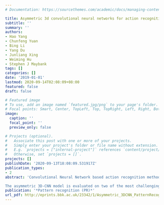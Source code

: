 ```yaml
---
# Documentation: https://sourcethemes.com/academic/docs/managing-content/

title: Asymmetric 3d convolutional neural networks for action recognition
subtitle: ''
summary: ''
authors:
- Hao Yang
- Chunfeng Yuan
- Bing Li
- Yang Du
- Junliang Xing
- Weiming Hu
- Stephen J Maybank
tags: []
categories: []
date: '2019-01-01'
lastmod: 2020-09-14T02:08:09+08:00
featured: false
draft: false

# Featured image
# To use, add an image named `featured.jpg/png` to your page's folder.
# Focal points: Smart, Center, TopLeft, Top, TopRight, Left, Right, BottomLeft, Bottom, BottomRight.
image:
  caption: ''
  focal_point: ''
  preview_only: false

# Projects (optional).
#   Associate this post with one or more of your projects.
#   Simply enter your project's folder or file name without extension.
#   E.g. `projects = ["internal-project"]` references `content/project/deep-learning/index.md`.
#   Otherwise, set `projects = []`.
projects: []
publishDate: '2020-09-13T18:08:09.531917Z'
publication_types:
- 2
abstract: 'Convolutional Neural Network based action recognition methods have achieved significant improvements in recent years. The 3D convolution extends the 2D convolution to the spatial-temporal domain for better analysis of human activities in videos. The 3D convolution, however, involves many more parameters than the 2D convolution. Thus, it is much more expensive on computation, costly on storage, and difficult to learn. This work proposes efficient asymmetric one-directional 3D convolutions to approximate the traditional 3D convolution. To improve the feature learning capacity of asymmetric 3D convolutions, a set of local 3D convolutional networks, called MicroNets, are proposed by incorporating multi-scale 3D convolution branches. Then, an asymmetric 3D-CNN deep model is constructed by MicroNets for the action recognition task. Moreover, to avoid training two networks on the RGB and Flow frames separately as most works do, a simple but effective multi-source enhanced input is proposed, which fuses useful information of the RGB and Flow frame at the pre-processing stage.

The asymmetric 3D-CNN model is evaluated on two of the most challenging action recognition benchmarks, UCF-101 and HMDB-51. The asymmetric 3D-CNN model outperforms all the traditional 3D-CNN models in both effectiveness and efficiency, and its performance is comparable with that of recent state-of-the-art action recognition methods on both benchmarks.'
publication: '*Pattern recognition (PR)*'
url_pdf: http://eprints.bbk.ac.uk/23342/1/Asymmetric_3DCNN_PatternRecognition.pdf
---
```

